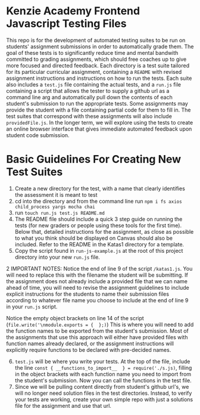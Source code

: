 # Kenzie Academy Frontend Javascript Testing Files

This repo is for the development of automated testing suites to be run on students' assignment submissions in order to automatically grade them.  The goal of these tests is to significantly reduce time and mental bandwith committed to grading assignments, which should free coaches up to give more focused and directed feedback. Each directory is a test suite tailored for its particular curricular assignment, containing a `README` with revised assignment instructions and instructions on how to run the tests.  Each suite also includes a `test.js` file containing the actual tests, and a `run.js` file containing a script that allows the tester to supply a github url as a command line arg and automatically pull down the contents of each student's submission to run the appropriate tests. Some assignments may provide the student with a file containing partial code for them to fill in.  The test suites that correspond with these assignments will also include `providedFile.js`. In the longer term, we will explore using the tests to create an online browser interface that gives immediate automated feedback upon student code submission.  

# Basic Guidelines For Creating New Test Suites

1. Create a new directory for the test, with a name that clearly identifies the assessment it is meant to test
2. cd into the directory and from the command line run `npm i fs axios child_process yargs mocha chai` 
3. run `touch run.js test.js README.md`
4. The README file should include a quick 3 step guide on running the tests (for new graders or people using these tools for the first time).  Below that, detailed instructions for the assignment, as close as possible to what you think should be displayed on Canvas should also be included.  Refer to the README in the Katas1 directory for a template.
5. Copy the script found in `run-js-example.js` at the root of this project directory into your new `run.js` file.  

2 IMPORTANT NOTES:  Notice the end of line 9 of the script `/katas1.js`.  You will need to replace this with the filename the student will be submitting.  If the assignment does not already include a provided file that we can name ahead of time, you will need to revise the assignment guidelines to include explicit instructions for the students to name their submission files according to whatever file name you choose to include at the end of line 9 in your `run.js` script.  

Notice the empty object brackets on line 14 of the script (`file.write('\nmodule.exports = {  };)`)  This is where you will need to add the function names to be exported from the student's submission.  Most of the assignments that use this approach will either have provided files with function names already declared, or the assignment instructions will explicitly require functions to be declared with pre-decided names.


6.  `test.js` will be where you write your tests.  At the top of the file, include the line `const { __functions_to_import__  } = require('./s.js)`, filling in the object brackets with each function name you need to import from the student's submission.  Now you can call the functions in the test file.
7.  Since we will be pulling content directly from student's github url's, we will no longer need solution files in the test directories.  Instead, to verify your tests are working, create your own simple repo with just a solutions file for the assignment and use that url.






